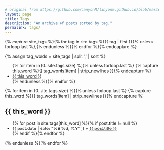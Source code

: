 ```yaml
---
# original from https://github.com/LanyonM/lanyonm.github.io/blob/master/tags.html
layout: page
title: Tags
description: "An archive of posts sorted by tag."
permalink: tags/
---
```


{% capture site_tags %}{% for tag in site.tags %}{{ tag | first }}{% unless forloop.last %},{% endunless %}{% endfor %}{% endcapture %}
<!-- site_tags: {{ site_tags }} -->
{% assign tag_words = site_tags | split:',' | sort %}
<!-- tag_words: {{ tag_words }} -->
<div id="tags">
  <ul class="tag-box inline">
  {% for item in (0..site.tags.size) %}{% unless forloop.last %}
    {% capture this_word %}{{ tag_words[item] | strip_newlines }}{% endcapture %}
    <li>
      <a href="#{{ this_word | cgi_escape }}">
        {{ this_word }}
        <!-- <span>{{ site.tags[this_word].size }}</span> -->
      </a>
    </li>
  {% endunless %}{% endfor %}
  </ul>

  {% for item in (0..site.tags.size) %}{% unless forloop.last %}
    {% capture this_word %}{{ tag_words[item] | strip_newlines }}{% endcapture %}
  <h2 id="{{ this_word | cgi_escape }}">{{ this_word }}</h2>
  <ul class="posts">
    {% for post in site.tags[this_word] %}{% if post.title != null %}
      <li itemscope>
        <span class="entry-date">
          <time datetime="{{ post.date | date_to_xmlschema }}" itemprop="datePublished">
            {{ post.date | date: "%B %d, %Y" }}
          </time>
        </span> &raquo;
        <a href="{{ site.baseurl }}{{ post.url }}">
          {{ post.title }}
        </a>
      </li>
    {% endif %}{% endfor %}
  </ul>
  {% endunless %}{% endfor %}
</div>
